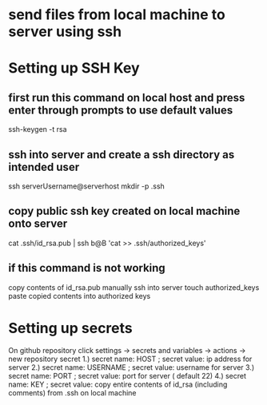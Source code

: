 # send files from local machine to server using ssh

# Setting up SSH Key

## first run this command on local host and press enter through prompts to use default values
ssh-keygen -t rsa
## ssh into server and create a ssh directory as intended user
ssh serverUsername@serverhost
mkdir -p .ssh
## copy public ssh key created on local machine onto server 
cat .ssh/id_rsa.pub | ssh b@B 'cat >> .ssh/authorized_keys'
## if this command is not working
copy contents of id_rsa.pub manually 
ssh into server
touch authorized_keys
paste copied contents into authorized keys

# Setting up secrets 
On github repository click settings -> secrets and variables -> actions -> new repository secret
1.) secret name: HOST ; secret value: ip address for server
2.) secret name: USERNAME ; secret value: username for server
3.) secret name: PORT ; secret value: port for server ( default 22) 
4.) secret name: KEY ; secret value: copy entire contents of id_rsa (including comments) from .ssh on local machine 
